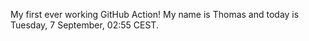 My first ever working GitHub Action!
My name is Thomas and today is Tuesday, 7 September, 02:55 CEST. 
